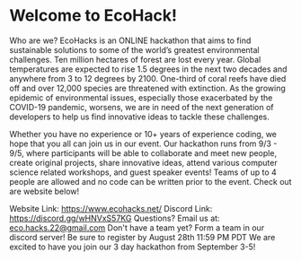 # Welcome to EcoHack!

Who are we? EcoHacks is an ONLINE hackathon that aims to find sustainable solutions to some of the world’s greatest environmental challenges. Ten million hectares of forest are lost every year. Global temperatures are expected to rise 1.5 degrees in the next two decades and anywhere from 3 to 12 degrees by 2100. One-third of coral reefs have died off and over 12,000 species are threatened with extinction. As the growing epidemic of environmental issues, especially those exacerbated by the COVID-19 pandemic, worsens, we are in need of the next generation of developers to help us find innovative ideas to tackle these challenges.

Whether you have no experience or 10+ years of experience coding, we hope that you all can join us in our event. Our hackathon runs from 9/3 - 9/5, where participants will be able to collaborate and meet new people, create original projects, share innovative ideas, attend various computer science related workshops, and guest speaker events! Teams of up to 4 people are allowed and no code can be written prior to the event. Check out are website below!

Website Link: https://www.ecohacks.net/
Discord Link: https://discord.gg/wHNVxS57KG
Questions? Email us at: eco.hacks.22@gmail.com
Don't have a team yet? Form a team in our discord server!
Be sure to register by August 28th 11:59 PM PDT
We are excited to have you join our 3 day hackathon from September 3-5! 
